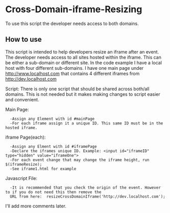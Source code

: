 Cross-Domain-iframe-Resizing
============================

To use this script the developer needs access to both domains. 

How to use
----------

This script is intended to help developers resize an iframe after an event. The developer needs access to all sites 
hosted within the iframe. This can be either a sub-domain or different site. In the code example I have a 
local host with four different sub-domains. I have one main page under http://www.localhost.com that contains 4 
different iframes from http://dev.localhost.com

Script: There is only one script that should be shared across both/all domains. This is not needed but it makes 
making changes to script easier and convenient. 
      
      
Main Page:

      -Assign any Element with id #mainPage
      -For each iframe assign it a unique ID. This same ID must be in the hosted iframe.
      



iframe Page(each):

      -Assign any Elment with id #iframePage
      -Declare the iframes unique ID. Example: <input id="iframeID" type="hidden" value="iframeOne">
      -For each event change that may change the iframe height, run $(iframeResize);
      -See iframe1.html for example

Javascript File:
      
      -It is recommended that you check the origin of the event. However to if you do not need this then remove the 
      URL from here:  resizeCrossDomainIframe('http://dev.localhost.com'); 
      
I'll add more comments later.

